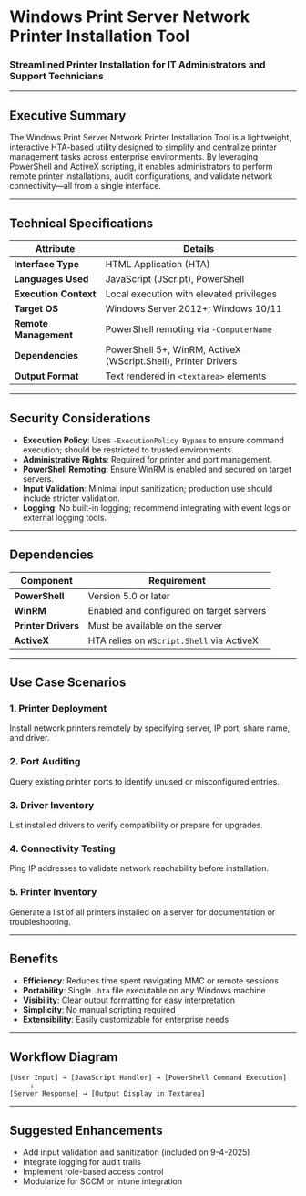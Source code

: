 

# Windows Print Server Network Printer Installation Tool  
### Streamlined Printer Installation for IT Administrators and Support Technicians
---

## Executive Summary  
The Windows Print Server Network Printer Installation Tool is a lightweight, interactive HTA-based utility designed to simplify and centralize printer management tasks across enterprise environments. By leveraging PowerShell and ActiveX scripting, it enables administrators to perform remote printer installations, audit configurations, and validate network connectivity—all from a single interface.

---

## Technical Specifications

| Attribute                  | Details                                                                 |
|---------------------------|-------------------------------------------------------------------------|
| **Interface Type**        | HTML Application (HTA)                                                  |
| **Languages Used**        | JavaScript (JScript), PowerShell                                        |
| **Execution Context**     | Local execution with elevated privileges                                |
| **Target OS**             | Windows Server 2012+; Windows 10/11                                     |
| **Remote Management**     | PowerShell remoting via `-ComputerName`                                 |
| **Dependencies**          | PowerShell 5+, WinRM, ActiveX (WScript.Shell), Printer Drivers          |
| **Output Format**         | Text rendered in `<textarea>` elements                                  |

---

## Security Considerations

- **Execution Policy**: Uses `-ExecutionPolicy Bypass` to ensure command execution; should be restricted to trusted environments.
- **Administrative Rights**: Required for printer and port management.
- **PowerShell Remoting**: Ensure WinRM is enabled and secured on target servers.
- **Input Validation**: Minimal input sanitization; production use should include stricter validation.
- **Logging**: No built-in logging; recommend integrating with event logs or external logging tools.

---

## Dependencies

| Component              | Requirement                                                                 |
|------------------------|------------------------------------------------------------------------------|
| **PowerShell**         | Version 5.0 or later                                                         |
| **WinRM**              | Enabled and configured on target servers                                     |
| **Printer Drivers**    | Must be available on the server                                              |
| **ActiveX**            | HTA relies on `WScript.Shell` via ActiveX                                    |

---

## Use Case Scenarios

### 1. **Printer Deployment**
Install network printers remotely by specifying server, IP port, share name, and driver.

### 2. **Port Auditing**
Query existing printer ports to identify unused or misconfigured entries.

### 3. **Driver Inventory**
List installed drivers to verify compatibility or prepare for upgrades.

### 4. **Connectivity Testing**
Ping IP addresses to validate network reachability before installation.

### 5. **Printer Inventory**
Generate a list of all printers installed on a server for documentation or troubleshooting.

---

## Benefits

- **Efficiency**: Reduces time spent navigating MMC or remote sessions  
- **Portability**: Single `.hta` file executable on any Windows machine  
- **Visibility**: Clear output formatting for easy interpretation  
- **Simplicity**: No manual scripting required  
- **Extensibility**: Easily customizable for enterprise needs  

---

## Workflow Diagram

```
[User Input] → [JavaScript Handler] → [PowerShell Command Execution]
     ↓
[Server Response] → [Output Display in Textarea]
```

---

## Suggested Enhancements

- Add input validation and sanitization  (included on 9-4-2025)
- Integrate logging for audit trails  
- Implement role-based access control   
- Modularize for SCCM or Intune integration  


